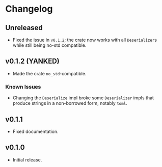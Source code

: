 # Changelog

## Unreleased
* Fixed the issue in `v0.1.2`; the crate now works with all `Deserializer`s
  while still being no-std compatible.


## v0.1.2 (YANKED)
* Made the crate `no_std`-compatible.

### Known Issues
* Changing the `Deserialize` impl broke some `Deserializer` impls that
  produce strings in a non-borrowed form, notably `toml`.


## v0.1.1
* Fixed documentation.


## v0.1.0
* Initial release.

